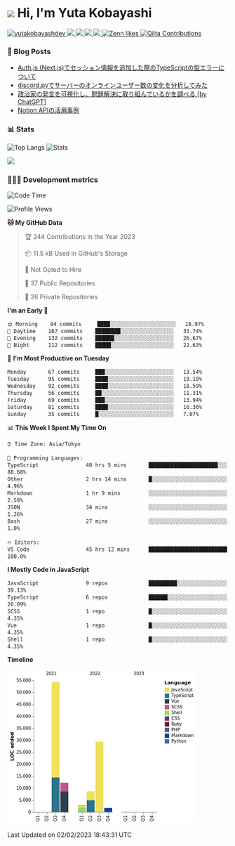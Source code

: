 <h1><img src="https://emojis.slackmojis.com/emojis/images/1613942336/14158/balloons.gif?1613942336" width="30"/> Hi, I'm Yuta Kobayashi</h1>

<p align="left"> 
  <a href="https://github.com/yutakobayashidev/yutakobayashidev/">
    <img src="https://komarev.com/ghpvc/?username=yutakobayashdev" alt="yutakobayashdev" />
  </a>
  <a href="https://twitter.com/yutakobayashi__">
    <img height="20" src="https://img.shields.io/twitter/follow/yutakobayashi__?label=Twitter&logo=twitter&style=flat" />
  </a>
  <a href="https://mastodon.social/@yutakobayashi">
    <img height="20" src="https://img.shields.io/mastodon/follow/107202517736161782?domain=https%3A%2F%2Fmastodon.social&label=Mastodon&logo=mastodon&style=plastic" />
  </a>
  <a href="https://github.com/yutakobayashidev">
    <img height="20" src="https://img.shields.io/github/followers/yutakobayashidev?label=follow&logo=github&style=flat" />
  </a>
  <a href="https://www.reddit.com/user/yutakobayashi">
    <img height="20" src="https://img.shields.io/reddit/user-karma/combined/yutakobayashi?label=Reddit&logo=reddit&style=flat" />
  </a>
  <a href="https://zenn.dev/yutakobayashi">
    <img src="https://badgen.org/img/zenn/yutakobayashi/likes?style=plastic" alt="Zenn likes" />
  </a>
  <a href="https://qiita.com/yutakobayashi">
    <img src="https://badgen.org/img/qiita/yutakobayashi/contributions?style=plastic" alt="Qiita Contributions" />
  </a>
</p>

### 📕 Blog Posts

<!-- BLOG-POST-LIST:START -->
- [Auth.js &lpar;Next.js&rpar;でセッション情報を追加した際のTypeScriptの型エラーについて](https://zenn.dev/yutakobayashi/articles/nextauth-session-typescript)
- [discord.pyでサーバーのオンラインユーザー数の変化を分析してみた](https://zenn.dev/yutakobayashi/articles/discord-online-members-chart)
- [政治家の発言を可視化し、問題解決に取り組んでいるかを調べる [by ChatGPT]](https://qiita.com/yutakobayashi/items/1381de1da52ea7ca56b9)
- [Notion APIの活用事例](https://zenn.dev/yutakobayashi/articles/notion-api-advent-calendar-22)
<!-- BLOG-POST-LIST:END -->

### 📊 Stats

![Top Langs](https://github-readme-stats.vercel.app/api/top-langs/?username=yutakobayashidev)
![Stats](https://github-readme-stats.vercel.app/api?username=yutakobayashidev&count_private=true&show_icons=true&line_height=40)

<!--START_SECTION:lapras-card-->
<a href="https://lapras.com/public/yutakobayashi" target="_blank" rel="noopener noreferrer"><img src="https://lapras-card-generator.vercel.app/api/svg?e=3.3&b=2.85&i=3.1&b1=%23020e27&b2=%230e5593&i1=%2303102f&i2=%231688bf&l=en" width="400" ></a>
<!--END_SECTION:lapras-card-->

### 👩🏻‍💻 Development metrics

<!--START_SECTION:waka-->
![Code Time](http://img.shields.io/badge/Code%20Time-547%20hrs%2027%20mins-blue)

![Profile Views](http://img.shields.io/badge/Profile%20Views-6-blue)

**🐱 My GitHub Data** 

> 🏆 244 Contributions in the Year 2023
 > 
> 📦 11.5 kB Used in GitHub's Storage 
 > 
> 🚫 Not Opted to Hire
 > 
> 📜 37 Public Repositories 
 > 
> 🔑 26 Private Repositories  
 > 
**I'm an Early 🐤** 

```text
🌞 Morning    84 commits     ████░░░░░░░░░░░░░░░░░░░░░   16.97% 
🌆 Daytime    167 commits    ████████░░░░░░░░░░░░░░░░░   33.74% 
🌃 Evening    132 commits    ██████░░░░░░░░░░░░░░░░░░░   26.67% 
🌙 Night      112 commits    █████░░░░░░░░░░░░░░░░░░░░   22.63%

```
📅 **I'm Most Productive on Tuesday** 

```text
Monday       67 commits     ███░░░░░░░░░░░░░░░░░░░░░░   13.54% 
Tuesday      95 commits     ████░░░░░░░░░░░░░░░░░░░░░   19.19% 
Wednesday    92 commits     ████░░░░░░░░░░░░░░░░░░░░░   18.59% 
Thursday     56 commits     ██░░░░░░░░░░░░░░░░░░░░░░░   11.31% 
Friday       69 commits     ███░░░░░░░░░░░░░░░░░░░░░░   13.94% 
Saturday     81 commits     ████░░░░░░░░░░░░░░░░░░░░░   16.36% 
Sunday       35 commits     █░░░░░░░░░░░░░░░░░░░░░░░░   7.07%

```


📊 **This Week I Spent My Time On** 

```text
⌚︎ Time Zone: Asia/Tokyo

💬 Programming Languages: 
TypeScript               40 hrs 5 mins       ██████████████████████░░░   88.68% 
Other                    2 hrs 14 mins       █░░░░░░░░░░░░░░░░░░░░░░░░   4.96% 
Markdown                 1 hr 9 mins         ░░░░░░░░░░░░░░░░░░░░░░░░░   2.58% 
JSON                     34 mins             ░░░░░░░░░░░░░░░░░░░░░░░░░   1.26% 
Bash                     27 mins             ░░░░░░░░░░░░░░░░░░░░░░░░░   1.0%

🔥 Editors: 
VS Code                  45 hrs 12 mins      █████████████████████████   100.0%

```

**I Mostly Code in JavaScript** 

```text
JavaScript               9 repos             █████████░░░░░░░░░░░░░░░░   39.13% 
TypeScript               6 repos             ██████░░░░░░░░░░░░░░░░░░░   26.09% 
SCSS                     1 repo              █░░░░░░░░░░░░░░░░░░░░░░░░   4.35% 
Vue                      1 repo              █░░░░░░░░░░░░░░░░░░░░░░░░   4.35% 
Shell                    1 repo              █░░░░░░░░░░░░░░░░░░░░░░░░   4.35%

```


**Timeline**

![Chart not found](https://raw.githubusercontent.com/yutakobayashidev/yutakobayashidev/main/charts/bar_graph.png) 


 Last Updated on 02/02/2023 18:43:31 UTC
<!--END_SECTION:waka-->
